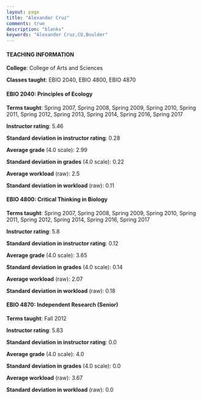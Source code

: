 ```yaml
---
layout: page
title: "Alexander Cruz" 
comments: true
description: "blanks"
keywords: "Alexander Cruz,CU,Boulder"
---
```

<head>
<script src="https://ajax.googleapis.com/ajax/libs/jquery/2.1.3/jquery.min.js"></script>
<script src="https://dl.dropboxusercontent.com/s/pc42nxpaw1ea4o9/highcharts.js?dl=0"></script>
<!-- <script src="../assets/js/highcharts.js"></script> -->
<style type="text/css">@font-face {
	font-family: "Bebas Neue";
	src: url(https://www.filehosting.org/file/details/544349/BebasNeue Regular.otf) format("opentype");
	}
	h1.Bebas { 
		font-family: "Bebas Neue", Verdana, Tahoma;
	}
</style>
</head>
	   
#### TEACHING INFORMATION

**College**: College of Arts and Sciences

**Classes taught**: EBIO 2040, EBIO 4800, EBIO 4870

#### EBIO 2040: Principles of Ecology

**Terms taught**: Spring 2007, Spring 2008, Spring 2009, Spring 2010, Spring 2011, Spring 2012, Spring 2013, Spring 2014, Spring 2016, Spring 2017

**Instructor rating**: 5.46

**Standard deviation in instructor rating**: 0.28

**Average grade** (4.0 scale): 2.99

**Standard deviation in grades** (4.0 scale): 0.22

**Average workload** (raw): 2.5

**Standard deviation in workload** (raw): 0.11

#### EBIO 4800: Critical Thinking in Biology

**Terms taught**: Spring 2007, Spring 2008, Spring 2009, Spring 2010, Spring 2011, Spring 2012, Spring 2014, Spring 2016, Spring 2017

**Instructor rating**: 5.8

**Standard deviation in instructor rating**: 0.12

**Average grade** (4.0 scale): 3.65

**Standard deviation in grades** (4.0 scale): 0.14

**Average workload** (raw): 2.07

**Standard deviation in workload** (raw): 0.18

#### EBIO 4870: Independent Research (Senior)

**Terms taught**: Fall 2012

**Instructor rating**: 5.83

**Standard deviation in instructor rating**: 0.0

**Average grade** (4.0 scale): 4.0

**Standard deviation in grades** (4.0 scale): 0.0

**Average workload** (raw): 3.67

**Standard deviation in workload** (raw): 0.0

